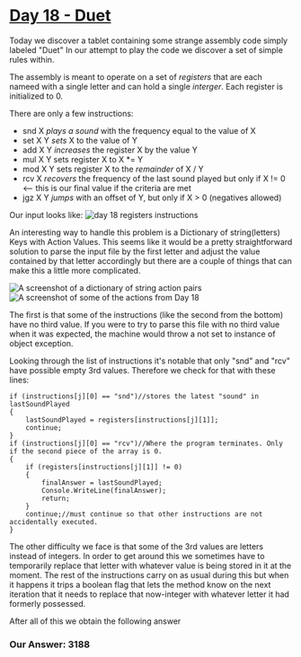 # [Day 18 - Duet](http://adventofcode.com/2017/day/18)

Today we discover a tablet containing some strange assembly code simply labeled "Duet" In our attempt to play the code we
discover a set of simple rules within. 

The assembly is meant to operate on a set of *registers* that are each nameed with a single letter and can hold a single *interger*.
Each register is initialized to 0.

There are only a few instructions: 

* snd X *plays a sound* with the frequency equal to the value of X 
* set X Y *sets* X to the value of Y  
* add X Y *increases* the register X by the value Y  
* mul X Y sets register X to X *= Y  
* mod X Y sets register X to the *remainder*  of X  / Y  
* rcv X *recovers* the frequency of the last sound played but only if X != 0 <-- this is our final value if the criteria are met
* jgz X Y *jumps* with an offset of Y, but only if X > 0 (negatives allowed)

Our input looks like: 
![day 18 registers instructions](../images/registers)

An interesting way to handle this problem is a Dictionary of string(letters) Keys with Action Values. 
This seems like it would be a pretty straightforward solution to parse the input file by the first letter and adjust the value contained by that letter accordingly but there are a couple of things
that can make this a little more complicated. 

![A screenshot of a dictionary of string action pairs](../images/day18-dictionary)
<br>
![A screenshot of some of the actions from Day 18](../images/day18-actions)

The first is that some of the instructions (like the second from the bottom) have no third 
value. If you were to try to parse this file with no third value when it was expected, the machine would throw a not set to instance of object
exception. 

Looking through the list of instructions it's notable that only "snd" and "rcv" have possible empty 3rd values. Therefore we check for
that with these lines: 

```
if (instructions[j][0] == "snd")//stores the latest "sound" in lastSoundPlayed
{
    lastSoundPlayed = registers[instructions[j][1]];
    continue;
}
if (instructions[j][0] == "rcv")//Where the program terminates. Only if the second piece of the array is 0.
{
    if (registers[instructions[j][1]] != 0)
    {
        finalAnswer = lastSoundPlayed;
        Console.WriteLine(finalAnswer);
        return;
    }
    continue;//must continue so that other instructions are not accidentally executed.
}
```

The other difficulty we face is that some of the 3rd values are letters instead of integers. In order to get around this we 
sometimes have to temporarily replace that letter with whatever value is being stored in it at the moment. The rest of the 
instructions carry on as usual during this but when it happens it trips a boolean flag that lets the method know on the next iteration
that it needs to replace that now-integer with whatever letter it had formerly possessed. 

After all of this we obtain the following answer
 
### Our Answer: 3188

